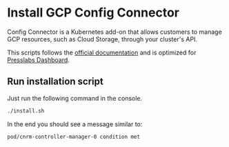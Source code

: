 # Install GCP Config Connector

Config Connector is a Kubernetes add-on that allows customers to manage GCP resources, such as Cloud
Storage, through your cluster's API.

This scripts follows the [official
documentation](https://cloud.google.com/config-connector/docs/overview) and is optimized for
[Presslabs Dashboard](https://www.presslabs.com/dashboard/).

## Run installation script

Just run the following command in the console.
```bash
./install.sh
```


In the end you should see a message similar to:

```
pod/cnrm-controller-manager-0 condition met
```
